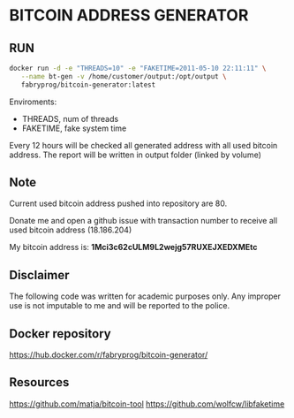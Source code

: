 # BITCOIN ADDRESS GENERATOR

## RUN

```sh
docker run -d -e "THREADS=10" -e "FAKETIME=2011-05-10 22:11:11" \
   --name bt-gen -v /home/customer/output:/opt/output \
   fabryprog/bitcoin-generator:latest
```

Enviroments:
 - THREADS, num of threads
 - FAKETIME, fake system time

Every 12 hours will be checked all generated address with all used bitcoin address. The report will be written in output folder (linked by volume)

## Note

Current used bitcoin address pushed into repository are 80. 

Donate me and open a github issue with transaction number to receive all used bitcoin address (18.186.204)

My bitcoin address is: **1Mci3c62cULM9L2wejg57RUXEJXEDXMEtc**

## Disclaimer

The following code was written for academic purposes only. Any improper use is not imputable to me and will be reported to the police.

## Docker repository

https://hub.docker.com/r/fabryprog/bitcoin-generator/

## Resources

https://github.com/matja/bitcoin-tool
https://github.com/wolfcw/libfaketime
